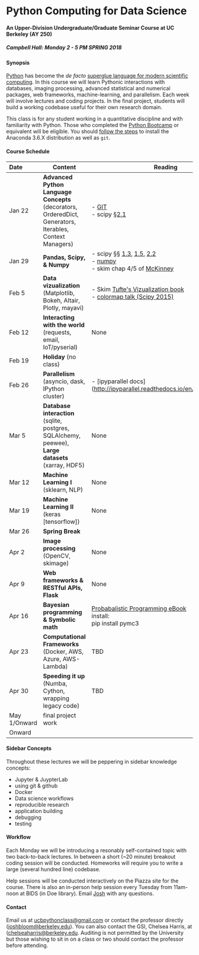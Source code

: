 Python Computing for Data Science
==============

#### An Upper-Division Undergraduate/Graduate Seminar Course at UC Berkeley (AY 250) ####

##### Campbell Hall: Monday 2 - 5 PM SPRING 2018 #####

#### Synopsis ####

[Python](http://python.org) has become the *de facto* [superglue language for modern scientific computing](http://www.reddit.com/r/Python/comments/y9rku/astrophysicist_joshua_bloom_on_python_as_super/). In this course we will learn Pythonic interactions with databases, imaging processing, advanced statistical and numerical packages, web frameworks, machine-learning, and parallelism. Each week will involve lectures and coding projects. In the final project, students will build a working codebase useful for their own research domain.

This class is for any student working in a quantitative discipline and with familiarity with Python. Those who completed the [Python Bootcamp](http://www.pythonbootcamp.info) or equivalent will be eligible. You should [follow the steps](https://sites.google.com/site/pythonbootcamp/preparation/software) to install the Anaconda 3.6.X distribution as well as <code>git</code>.

#### Course Schedule ####

Date | Content | Reading | Leader
:--- | --------| ------- | ---: |
Jan 22  | **Advanced Python Language Concepts** (decorators, OrderedDict, <br>Generators, Iterables, Context Managers)	| - [GIT](http://marwahaha.github.io/2015-07-09-berkeley/git/) <br> - scipy [&sect;2.1](http://www.scipy-lectures.org/) </br> | Josh
Jan 29   | **Pandas, Scipy, & Numpy**         | - scipy &sect;&sect; [1.3](http://www.scipy-lectures.org/intro/numpy/index.html), [1.5](http://www.scipy-lectures.org/intro/scipy.html), [2.2](http://www.scipy-lectures.org/advanced/advanced_numpy/index.html)<br>- [numpy](https://hal.inria.fr/inria-00564007/document)</br> - skim chap 4/5 of [McKinney](http://shop.oreilly.com/product/0636920023784.do?code=B2S3) | Josh
Feb 5	| **Data vizualization** (Matplotlib, Bokeh, Altair, Plotly, mayavi)   | - Skim [Tufte's Vizualization book](https://www.amazon.com/Visual-Display-Quantitative-Information/dp/0961392142)<br> - [colormap talk (Scipy 2015)](https://www.youtube.com/watch?v=xAoljeRJ3lU) | Josh
Feb 12  | **Interacting with the world** (requests, email, IoT/pyserial)	| None | Josh
Feb 19  | **Holiday** (no class) |  | 
Feb 26  | **Parallelism** (asyncio, dask, IPython cluster)  | - [ipyparallel docs] (http://ipyparallel.readthedocs.io/en/latest/intro.html) |Josh
Mar 5  | **Database interaction** (sqlite, postgres, SQLAlchemy, peewee),<br>**Large datasets** (xarray, HDF5) |  None | Josh
Mar 12  | **Machine Learning I** (sklearn, NLP) | None |Josh
Mar 19	| **Machine Learning II** (keras [tensorflow]) | None |Josh
Mar 26  | **Spring Break** |  | 
Apr 2	| **Image processing** (OpenCV, skimage)  | None | **Stefan van der Walt**
Apr 9	| **Web frameworks & RESTful APIs, Flask**		| None |  Josh
Apr 16	|	**Bayesian programming & Symbolic math**	| [Probabalistic Programming eBook](http://nbviewer.jupyter.org/github/CamDavidsonPilon/Probabilistic-Programming-and-Bayesian-Methods-for-Hackers/blob/master/Chapter1_Introduction/Ch1_Introduction_PyMC3.ipynb)<br>install:<br>pip install pymc3| **TBD**
Apr 23	| **Computational Frameworks** (Docker, AWS, Azure, AWS-Lambda)  | TBD | Josh
Apr 30   | **Speeding it up** (Numba, Cython, wrapping legacy code) | TBD | Josh 
May 1/Onward   | final project work |
Onward	| 


#### Sidebar Concepts ####

Throughout these lectures we will be peppering in sidebar knowledge concepts:

  - Jupyter & JuypterLab
  - using git & github
  - Docker
  - Data science workflows
  - reproducible research
  - application building
  - debugging
  - testing

#### Workflow ####

Each Monday we will be introducing a resonably self-contained topic with two back-to-back lectures. In between a short (~20 minute) breakout coding session will be conducted. Homeworks will require you to write a large (several hundred line) codebase.

Help sessions will be conducted interactively on the Piazza site for the course. There is also an in-person help session every Tuesday from 11am-noon at BIDS (in Doe library). Email [Josh](mailto:joshbloom@berkeley.edu) with any questions.

#### Contact ####

Email us at [ucbpythonclass@gmail.com](mailto:ucbpythonclass@gmail.com) or contact the professor directly ([joshbloom@berkeley.edu](joshbloom@berkeley.edu)).  You can also contact the GSI, Chelsea Harris, at ([chelseaharris@berkeley.edu](chelseaharris@berkeley.edu). Auditing is not permitted by the University but those wishing to sit in on a class or two should contact the professor before attending.
